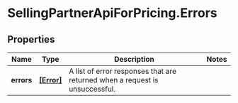 # SellingPartnerApiForPricing.Errors

## Properties

Name | Type | Description | Notes
------------ | ------------- | ------------- | -------------
**errors** | [**[Error]**](Error.md) | A list of error responses that are returned when a request is unsuccessful. | 


